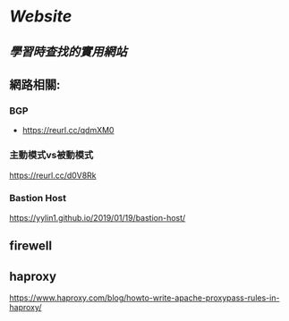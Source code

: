 # *Website*
## *學習時查找的實用網站*

## 網路相關:
### BGP  
- https://reurl.cc/qdmXM0 
### 主動模式vs被動模式  
https://reurl.cc/d0V8Rk  
### Bastion Host  
https://yylin1.github.io/2019/01/19/bastion-host/
## firewell  

## haproxy
https://www.haproxy.com/blog/howto-write-apache-proxypass-rules-in-haproxy/
